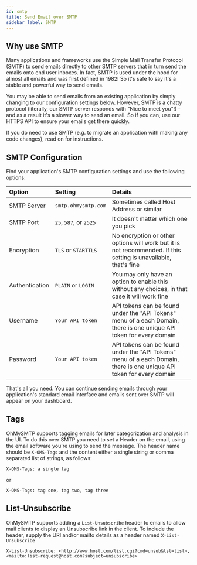 ```yaml
---
id: smtp
title: Send Email over SMTP
sidebar_label: SMTP
---
```


## Why use SMTP

Many applications and frameworks use the Simple Mail Transfer Protocol (SMTP) to send emails directly to other SMTP servers that in turn send the emails onto end user inboxes. In fact, SMTP is used under the hood for almost all emails and was first defined in 1982! So it's safe to say it's a stable and powerful way to send emails.

You may be able to send emails from an existing application by simply changing to our configuration settings below. However, SMTP is a chatty protocol (literally, our SMTP server responds with "Nice to meet you"!) - and as a result it's a slower way to send an email. So if you can, use our HTTPS API to ensure your emails get there quickly.

If you do need to use SMTP (e.g. to migrate an application with making any code changes), read on for instructions.

## SMTP Configuration

Find your application's SMTP configuration settings and use the following options:


| Option      | Setting    | Details |
| :------------- | :---------- |  :------ |
| SMTP Server | ```smtp.ohmysmtp.com``` | Sometimes called Host Address or similar |
| SMTP Port | `25`, `587`, or `2525` | It doesn't matter which one you pick |
| Encryption | `TLS` or `STARTTLS` | No encryption or other options will work but it is not recommended. If this setting is unavailable, that's fine |
| Authentication | `PLAIN` or `LOGIN` | You may only have an option to enable this without any choices, in that case it will work fine |
| Username | `Your API token` | API tokens can be found under the "API Tokens" menu of a each Domain, there is one unique API token for every domain | 
| Password | `Your API token` | API tokens can be found under the "API Tokens" menu of a each Domain, there is one unique API token for every domain | 

That's all you need. You can continue sending emails through your application's standard email interface and emails sent over SMTP will appear on your dashboard.

## Tags

OhMySMTP supports tagging emails for later categorization and analysis in the UI. To do this over SMTP you need to set a Header on the email, using the email software you're using to send the message. The header name should be `X-OMS-Tags` and the content either a single string or comma separated list of strings, as follows:

```
X-OMS-Tags: a single tag
```

or

```
X-OMS-Tags: tag one, tag two, tag three
```

## List-Unsubscribe

OhMySMTP supports adding a `List-Unsubscribe` header to emails to allow mail clients to display an Unsubscribe link in the client. To include the header, supply the URI and/or mailto details as a header named `X-List-Unsubscribe`

```
X-List-Unsubscribe: <http://www.host.com/list.cgi?cmd=unsub&lst=list>, <mailto:list-request@host.com?subject=unsubscribe>
```